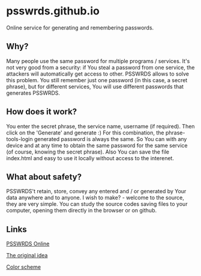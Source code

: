 # psswrds.github.io
Online service for generating and remembering passwords.

## Why?
Many people use the same password for multiple programs / services. It's not very good from a security: if You steal a password from one service, the attackers will automatically get access to other.
PSSWRDS allows to solve this problem. You still remember just one password (in this case, a secret phrase), but for different services, You will use different passwords that generates PSSWRDS.

## How does it work?
You enter the secret phrase, the service name, username (if required). Then click on the 'Generate' and generate :) For this combination, the phrase-tools-login generated password is always the same. So You can with any device and at any time to obtain the same password for the same service (of course, knowing the secret phrase). Also You can save the file index.html and easy to use it locally without access to the interenet.

## What about safety?
PSSWRDS't retain, store, convey any entered and / or generated by Your data anywhere and to anyone. I wish to make? - welcome to the source, they are very simple. You can study the source codes saving files to your computer, opening them directly in the browser or on github.

## Links
[PSSWRDS Online](https://psswrds.github.io)

[The original idea](https://habrahabr.ru/post/125989/)

[Color scheme](https://colorscheme.ru/#3L21Tw0w0w0w0)
